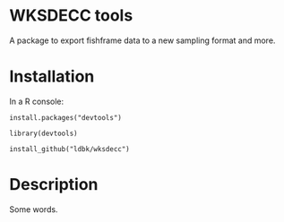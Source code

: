 WKSDECC tools
=====

A package to export fishframe data to a new sampling format and more.

# Installation

In a R console:

`install.packages("devtools")`

`library(devtools)`

`install_github("ldbk/wksdecc")`

# Description

Some words.

